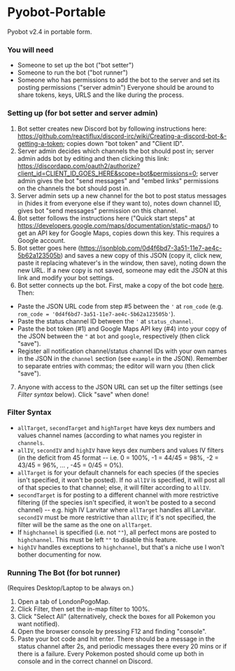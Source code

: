 # Pyobot-Portable

Pyobot v2.4 in portable form.

### You will need
- Someone to set up the bot ("bot setter")
- Someone to run the bot ("bot runner")
- Someone who has permissions to add the bot to the server and set its posting permissions ("server admin")
Everyone should be around to share tokens, keys, URLS and the like during the process.

### Setting up (for bot setter and server admin)
1. Bot setter creates new Discord bot by following instructions here: https://github.com/reactiflux/discord-irc/wiki/Creating-a-discord-bot-&-getting-a-token; copies down "bot token" and "Client ID".
2. Server admin decides which channels the bot should post in; server admin adds bot by editing and then clicking this link: https://discordapp.com/oauth2/authorize?client_id=CLIENT_ID_GOES_HERE&scope=bot&permissions=0; server admin gives the bot "send messages" and "embed links" permissions on the channels the bot should post in.
3. Server admin sets up a new channel for the bot to post status messages in (hides it from everyone else if they want to), notes down channel ID, gives bot "send messages" permission on this channel.
4. Bot setter follows the instructions here ("Quick start steps" at https://developers.google.com/maps/documentation/static-maps/) to get an API key for Google Maps, copies down this key. This requires a Google account.
5. Bot setter goes here (https://jsonblob.com/0d4f6bd7-3a51-11e7-ae4c-5b62a123505b) and saves a new copy of this JSON (copy it, click new, paste it replacing whatever's in the window, then save), noting down the new URL. If a new copy is not saved, someone may edit the JSON at this link and modify your bot settings.
6. Bot setter connects up the bot. First, make a copy of the bot code [here](https://github.com/Pyorot/Pyobot-Portable/blob/master/discord%20bot%202.4%20public.js). Then:
  - Paste the JSON URL code from step #5 between the `'` at `rom_code` (e.g. `rom_code = '0d4f6bd7-3a51-11e7-ae4c-5b62a123505b'`).
  - Paste the status channel ID between the `'` at `status_channel`.
  - Paste the bot token (#1) and Google Maps API key (#4) into your copy of the JSON between the `"` at `bot` and `google`, respectively (then click "save").
  - Register all notification channel/status channel IDs with your own names in the JSON in the `channel` section (see `example` in the JSON). Remember to separate entries with commas; the editor will warn you (then click "save").
7. Anyone with access to the JSON URL can set up the filter settings (see *Filter syntax* below). Click "save" when done!

### Filter Syntax
- `allTarget`, `secondTarget` and `highTarget` have keys dex numbers and values channel names (according to what names you register in `channels`.
- `allIV`, `secondIV` and `highIV` have keys dex numbers and values IV filters (in the deficit from 45 format -- i.e. 0 = 100%, -1 = 44/45 = 98%, -2 = 43/45 = 96%, ... , -45 = 0/45 = 0%).
- `allTarget` is for your default channels for each species (if the species isn't specified, it won't be posted). If no `allIV` is specified, it will post all of that species to that channel; else, it will filter according to `allIV`.
- `secondTarget` is for posting to a different channel with more restrictive filtering (if the species isn't specified, it won't be posted to a second channel) -- e.g. high IV Larvitar where `allTarget` handles all Larvitar. `secondIV` must be more restrictive than `allIV`; if it's not specified, the filter will be the same as the one on `allTarget`.
- If `highchannel` is specified (i.e. not `""`), all perfect mons are posted to `highchannel`. This must be left `""` to disable this feature.
- `highIV` handles exceptions to `highchannel`, but that's a niche use I won't bother documenting for now.

### Running The Bot (for bot runner)
(Requires Desktop/Laptop to be always on.)
1. Open a tab of LondonPogoMap.
2. Click Filter, then set the in-map filter to 100%.
3. Click "Select All" (alternatively, check the boxes for all Pokemon you want notified).
4. Open the browser console by pressing F12 and finding "console".
5. Paste your bot code and hit enter. There should be a message in the status channel after 2s, and periodic messages there every 20 mins or if there is a failure. Every Pokemon posted should come up both in console and in the correct channel on Discord.
